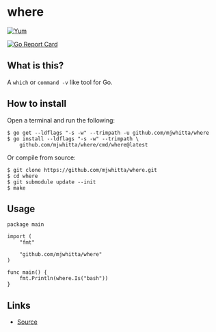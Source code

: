 # where

[![Yum](https://img.shields.io/badge/-Buy%20me%20a%20cookie-blue?style=for-the-badge&logo=cookiecutter)](https://www.buymeacoffee.com/mjwhitta)

[![Go Report Card](https://goreportcard.com/badge/github.com/mjwhitta/where)](https://goreportcard.com/report/github.com/mjwhitta/where)

## What is this?

A `which` or `command -v` like tool for Go.

## How to install

Open a terminal and run the following:

```
$ go get --ldflags "-s -w" --trimpath -u github.com/mjwhitta/where
$ go install --ldflags "-s -w" --trimpath \
    github.com/mjwhitta/where/cmd/where@latest
```

Or compile from source:

```
$ git clone https://github.com/mjwhitta/where.git
$ cd where
$ git submodule update --init
$ make
```

## Usage

```
package main

import (
    "fmt"

    "github.com/mjwhitta/where"
)

func main() {
    fmt.Println(where.Is("bash"))
}
```

## Links

- [Source](https://github.com/mjwhitta/where)
